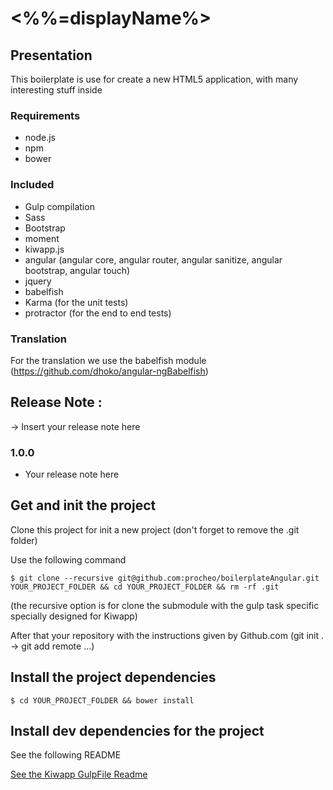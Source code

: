 # <%%=displayName%>

## Presentation

This boilerplate is use for create a new HTML5 application, with many interesting stuff inside

### Requirements

- node.js
- npm
- bower

### Included

- Gulp compilation
- Sass 
- Bootstrap
- moment
- kiwapp.js
- angular (angular core, angular router, angular sanitize, angular bootstrap, angular touch)
- jquery
- babelfish
- Karma (for the unit tests)
- protractor (for the end to end tests)

### Translation

For the translation we use the babelfish module (https://github.com/dhoko/angular-ngBabelfish)


## Release Note :

-> Insert your release note here

### 1.0.0
 - Your release note here

## Get and init the project

Clone this project for init a new project (don't forget to remove the .git folder)

Use the following command
```shell
$ git clone --recursive git@github.com:procheo/boilerplateAngular.git YOUR_PROJECT_FOLDER && cd YOUR_PROJECT_FOLDER && rm -rf .git
```
(the recursive option is for clone the submodule with the gulp task specific specially designed for Kiwapp)

After that your repository with the instructions given by Github.com (git init . -> git add remote ...)

## Install the project dependencies

```shell
$ cd YOUR_PROJECT_FOLDER && bower install
```

## Install dev dependencies for the project

 See the following README
 
 <a href="https://github.com/procheo/Kiwapp_GulpFile/blob/master/README.md">See the Kiwapp GulpFile Readme</a>
